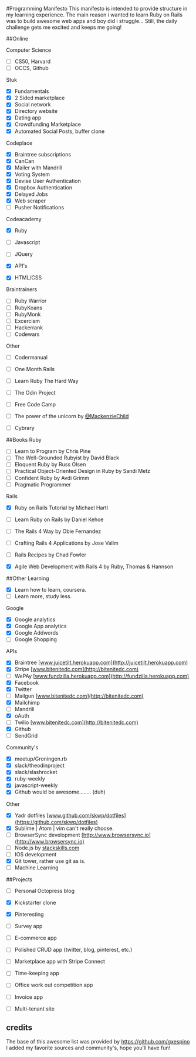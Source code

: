#Programming Manifesto
This manifesto is intended to provide structure in my learning experience. 
The main reason i wanted to learn Ruby on Rails was to build awesome web apps and boy did i struggle... 
Still, the daily challenge gets me excited and keeps me going! 


##Online

Computer Science
-[ ] CS50, Harvard 
-[ ] OCCS, Github

Stuk
- [x] Fundamentals
- [x] 2 Sided marketplace 
- [x] Social network 
- [x] Directory website
- [x] Dating app
- [x] Crowdfunding Marketplace
- [x] Automated Social Posts, buffer clone 

Codeplace
- [x] Braintree subscriptions
- [x] CanCan
- [x] Mailer with Mandrill
- [x] Voting System
- [x] Devise User Authentication 
- [x] Dropbox Authentication 
- [x] Delayed Jobs
- [x] Web scraper 
- [ ] Pusher Notifications  

Codeacademy
- [x] Ruby
- [ ] Javascript
- [ ] JQuery
- [x] API's
- [x] HTML/CSS


Braintrainers 
- [ ] Ruby Warrior 
- [ ] RubyKoans
- [ ] RubyMonk
- [ ] Excercism 
- [ ] Hackerrank
- [ ] Codewars

Other
- [ ] Codermanual 
- [ ] One Month Rails
- [ ] Learn Ruby The Hard Way
- [ ] The Odin Project 
- [ ] Free Code Camp
- [ ] The power of the unicorn by [@MackenzieChild](@MackenzieChild)
- [ ] Cybrary 


##Books
Ruby
- [ ] Learn to Program by Chris Pine
- [ ] The Well-Grounded Rubyist by David Black
- [ ] Eloquent Ruby by Russ Olsen
- [ ] Practical Object-Oriented Design in Ruby by Sandi Metz
- [ ] Confident Ruby by Avdi Grimm
- [ ] Pragmatic Programmer 

Rails
- [x] Ruby on Rails Tutorial by Michael Hartl
- [ ] Learn Ruby on Rails by Daniel Kehoe
- [ ] The Rails 4 Way by Obie Fernandez
- [ ] Crafting Rails 4 Applications by Jose Valim
- [ ] Rails Recipes by Chad Fowler
- [x] Agile Web Development with Rails 4 by Ruby, Thomas & Hannson


##Other
Learning
- [x] Learn how to learn, coursera. 
- [ ] Learn more, study less. 

Google
- [x] Google analytics
- [x] Google App analytics
- [x] Google Addwords
- [ ] Google Shopping 

APIs
- [x] Braintree [www.juicetilt.herokuapp.com](http://juicetilt.herokuapp.com)
- [x] Stripe [www.bitenitedc.com](http://bitenitedc.com)
- [ ] WePAy [www.fundzilla.herokuapp.com](http://fundzilla.herokuapp.com)
- [x] Facebook
- [x] Twitter
- [ ] Mailgun [www.bitenitedc.com](http://bitenitedc.com)
- [x] Mailchimp
- [ ] Mandrill
- [x] oAuth
- [ ] Twilio [www.bitenitedc.com](http://bitenitedc.com)
- [x] Github
- [ ] SendGrid

Community's 
- [x] meetup/Groningen.rb
- [x] slack/theodinproject
- [x] slack/slashrocket
- [X] ruby-weekly
- [x] javascript-weekly
- [x] Github would be awesome........ (duh)

Other
- [x] Yadr dotfiles [www.github.com/skwp/dotfiles](https://github.com/skwp/dotfiles)
- [x] Sublime | Atom | vim can't really choose. 
- [ ] BrowserSync development [http://www.browsersync.io](http://www.browsersync.io)
- [ ] Node.js by [stackskills.com](http://stackskills.com/courses/learn-nodejs-by-building-10-projects/) 
- [ ] IOS development 
- [x] Git tower, rather use git as is. 
- [ ] Machine Learning

##Projects
- [ ] Personal Octopress blog 
- [x] Kickstarter clone 
- [x] Pinteresting
- [ ] Survey app
- [ ] E-commerce app 
- [ ] Polished CRUD app (twitter, blog, pinterest, etc.)
- [ ] Marketplace app with Stripe Connect 
- [ ] Time-keeping app
- [ ] Office work out competition app
- [ ] Invoice app
- [ ] Multi-tenant site 

 
## credits 
The base of this awesome list was provided by  https://github.com/gxespino 
I added my favorite sources and community's, hope you'll have fun!
